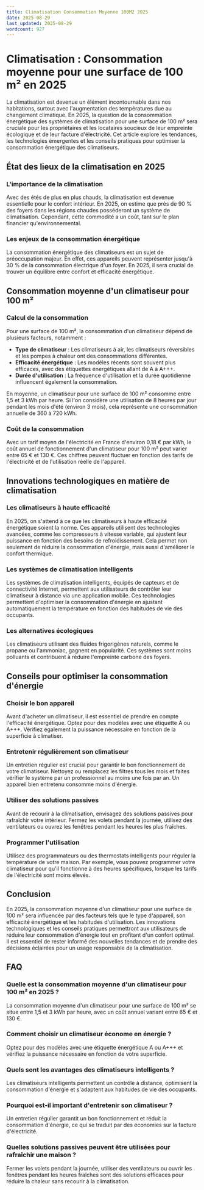 ```yaml
---
title: Climatisation Consommation Moyenne 100M2 2025
date: 2025-08-29
last_updated: 2025-08-29
wordcount: 927
---
```


# Climatisation : Consommation moyenne pour une surface de 100 m² en 2025

La climatisation est devenue un élément incontournable dans nos habitations, surtout avec l'augmentation des températures due au changement climatique. En 2025, la question de la consommation énergétique des systèmes de climatisation pour une surface de 100 m² sera cruciale pour les propriétaires et les locataires soucieux de leur empreinte écologique et de leur facture d'électricité. Cet article explore les tendances, les technologies émergentes et les conseils pratiques pour optimiser la consommation énergétique des climatiseurs.

## État des lieux de la climatisation en 2025

### L'importance de la climatisation

Avec des étés de plus en plus chauds, la climatisation est devenue essentielle pour le confort intérieur. En 2025, on estime que près de 90 % des foyers dans les régions chaudes posséderont un système de climatisation. Cependant, cette commodité a un coût, tant sur le plan financier qu'environnemental.

### Les enjeux de la consommation énergétique

La consommation énergétique des climatiseurs est un sujet de préoccupation majeur. En effet, ces appareils peuvent représenter jusqu'à 30 % de la consommation électrique d'un foyer. En 2025, il sera crucial de trouver un équilibre entre confort et efficacité énergétique.

## Consommation moyenne d'un climatiseur pour 100 m²

### Calcul de la consommation

Pour une surface de 100 m², la consommation d'un climatiseur dépend de plusieurs facteurs, notamment :

- **Type de climatiseur** : Les climatiseurs à air, les climatiseurs réversibles et les pompes à chaleur ont des consommations différentes.
- **Efficacité énergétique** : Les modèles récents sont souvent plus efficaces, avec des étiquettes énergétiques allant de A à A+++.
- **Durée d'utilisation** : La fréquence d'utilisation et la durée quotidienne influencent également la consommation.

En moyenne, un climatiseur pour une surface de 100 m² consomme entre 1,5 et 3 kWh par heure. Si l'on considère une utilisation de 8 heures par jour pendant les mois d'été (environ 3 mois), cela représente une consommation annuelle de 360 à 720 kWh.

### Coût de la consommation

Avec un tarif moyen de l'électricité en France d'environ 0,18 € par kWh, le coût annuel de fonctionnement d'un climatiseur pour 100 m² peut varier entre 65 € et 130 €. Ces chiffres peuvent fluctuer en fonction des tarifs de l'électricité et de l'utilisation réelle de l'appareil.

## Innovations technologiques en matière de climatisation

### Les climatiseurs à haute efficacité

En 2025, on s'attend à ce que les climatiseurs à haute efficacité énergétique soient la norme. Ces appareils utilisent des technologies avancées, comme les compresseurs à vitesse variable, qui ajustent leur puissance en fonction des besoins de refroidissement. Cela permet non seulement de réduire la consommation d'énergie, mais aussi d'améliorer le confort thermique.

### Les systèmes de climatisation intelligents

Les systèmes de climatisation intelligents, équipés de capteurs et de connectivité Internet, permettent aux utilisateurs de contrôler leur climatiseur à distance via une application mobile. Ces technologies permettent d'optimiser la consommation d'énergie en ajustant automatiquement la température en fonction des habitudes de vie des occupants.

### Les alternatives écologiques

Les climatiseurs utilisant des fluides frigorigènes naturels, comme le propane ou l'ammoniac, gagnent en popularité. Ces systèmes sont moins polluants et contribuent à réduire l'empreinte carbone des foyers.

## Conseils pour optimiser la consommation d'énergie

### Choisir le bon appareil

Avant d'acheter un climatiseur, il est essentiel de prendre en compte l'efficacité énergétique. Optez pour des modèles avec une étiquette A ou A+++. Vérifiez également la puissance nécessaire en fonction de la superficie à climatiser.

### Entretenir régulièrement son climatiseur

Un entretien régulier est crucial pour garantir le bon fonctionnement de votre climatiseur. Nettoyez ou remplacez les filtres tous les mois et faites vérifier le système par un professionnel au moins une fois par an. Un appareil bien entretenu consomme moins d'énergie.

### Utiliser des solutions passives

Avant de recourir à la climatisation, envisagez des solutions passives pour rafraîchir votre intérieur. Fermez les volets pendant la journée, utilisez des ventilateurs ou ouvrez les fenêtres pendant les heures les plus fraîches.

### Programmer l'utilisation

Utilisez des programmateurs ou des thermostats intelligents pour réguler la température de votre maison. Par exemple, vous pouvez programmer votre climatiseur pour qu'il fonctionne à des heures spécifiques, lorsque les tarifs de l'électricité sont moins élevés.

## Conclusion

En 2025, la consommation moyenne d'un climatiseur pour une surface de 100 m² sera influencée par des facteurs tels que le type d'appareil, son efficacité énergétique et les habitudes d'utilisation. Les innovations technologiques et les conseils pratiques permettront aux utilisateurs de réduire leur consommation d'énergie tout en profitant d'un confort optimal. Il est essentiel de rester informé des nouvelles tendances et de prendre des décisions éclairées pour un usage responsable de la climatisation.

## FAQ

### Quelle est la consommation moyenne d'un climatiseur pour 100 m² en 2025 ?

La consommation moyenne d'un climatiseur pour une surface de 100 m² se situe entre 1,5 et 3 kWh par heure, avec un coût annuel variant entre 65 € et 130 €.

### Comment choisir un climatiseur économe en énergie ?

Optez pour des modèles avec une étiquette énergétique A ou A+++ et vérifiez la puissance nécessaire en fonction de votre superficie.

### Quels sont les avantages des climatiseurs intelligents ?

Les climatiseurs intelligents permettent un contrôle à distance, optimisent la consommation d'énergie et s'adaptent aux habitudes de vie des occupants.

### Pourquoi est-il important d'entretenir son climatiseur ?

Un entretien régulier garantit un bon fonctionnement et réduit la consommation d'énergie, ce qui se traduit par des économies sur la facture d'électricité.

### Quelles solutions passives peuvent être utilisées pour rafraîchir une maison ?

Fermer les volets pendant la journée, utiliser des ventilateurs ou ouvrir les fenêtres pendant les heures fraîches sont des solutions efficaces pour réduire la chaleur sans recourir à la climatisation.